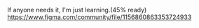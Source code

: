 If anyone needs it, I'm just learning.(45% ready)
https://www.figma.com/community/file/1156860863353724933
